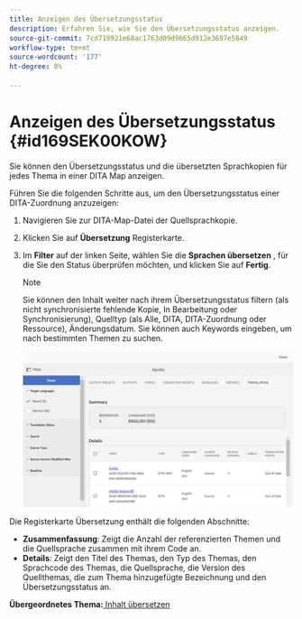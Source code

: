 ```yaml
---
title: Anzeigen des Übersetzungsstatus
description: Erfahren Sie, wie Sie den Übersetzungsstatus anzeigen.
source-git-commit: 7cd719921e68ac1763d09d9665d912e3697e5849
workflow-type: tm+mt
source-wordcount: '177'
ht-degree: 0%

---
```



# Anzeigen des Übersetzungsstatus {#id169SEK00KOW}

Sie können den Übersetzungsstatus und die übersetzten Sprachkopien für jedes Thema in einer DITA Map anzeigen.

Führen Sie die folgenden Schritte aus, um den Übersetzungsstatus einer DITA-Zuordnung anzuzeigen:

1. Navigieren Sie zur DITA-Map-Datei der Quellsprachkopie.
1. Klicken Sie auf **Übersetzung** Registerkarte.
1. Im **Filter** auf der linken Seite, wählen Sie die **Sprachen übersetzen** , für die Sie den Status überprüfen möchten, und klicken Sie auf **Fertig**.

   >[!NOTE]
   >
   > Sie können den Inhalt weiter nach ihrem Übersetzungsstatus filtern \(als nicht synchronisierte fehlende Kopie, In Bearbeitung oder Synchronisierung\), Quelltyp \(als Alle, DITA, DITA-Zuordnung oder Ressource\), Änderungsdatum. Sie können auch Keywords eingeben, um nach bestimmten Themen zu suchen.

   ![](images/status-translation-uuid.png)


Die Registerkarte Übersetzung enthält die folgenden Abschnitte:

- **Zusammenfassung**: Zeigt die Anzahl der referenzierten Themen und die Quellsprache zusammen mit ihrem Code an.
- **Details**: Zeigt den Titel des Themas, den Typ des Themas, den Sprachcode des Themas, die Quellsprache, die Version des Quellthemas, die zum Thema hinzugefügte Bezeichnung und den Übersetzungsstatus an.

**Übergeordnetes Thema:**[ Inhalt übersetzen](translation.md)

